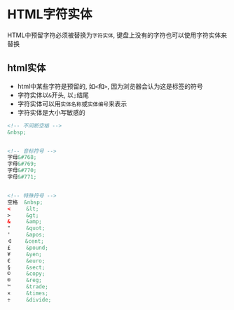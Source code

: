 # HTML字符实体

HTML中预留字符必须被替换为`字符实体`, 键盘上没有的字符也可以使用字符实体来替换



## html实体

* html中某些字符是预留的, 如`<`和`>`, 因为浏览器会认为这是标签的符号
* 字符实体以`&`开头, 以`;`结尾
* 字符实体可以用`实体名称`或`实体编号`来表示
* 字符实体是大小写敏感的


```html
<!-- 不间断空格 -->
&nbsp;


<!-- 音标符号 -->
字母&#768;
字母&#769;
字母&#770;
字母&#771;


<!-- 特殊符号 -->
空格  &nbsp;
<     &lt;
>     &gt;
&     &amp;
"     &quot;
'     &apos;
￠    &cent;
£     &pound;
¥     &yen;
€     &euro;
§     &sect;
©     &copy;
®     &reg;
™     &trade;
×     &times;
÷     &divide;
```





